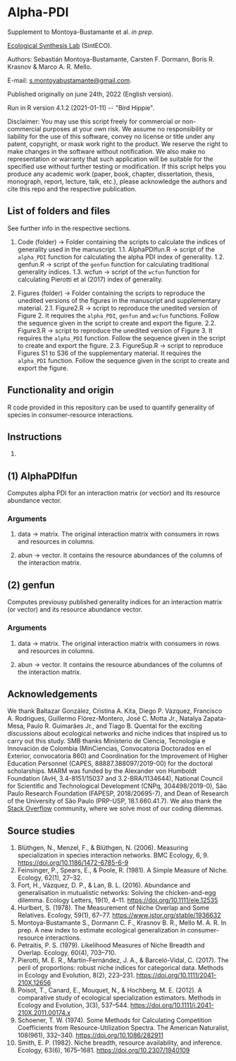 # Alpha-PDI

Supplement to Montoya-Bustamante et al. *in prep.*

[Ecological Synthesis Lab](https://marcomellolab.wordpress.com) (SintECO).

Authors: Sebastián Montoya-Bustamante, Carsten F. Dormann, Boris R. Krasnov & Marco A. R. Mello.

E-mail: [s.montoyabustamante\@gmail.com](mailto:s.montoyabustamante@gmail.com).

Published originally on june 24th, 2022 (English version).

Run in R version 4.1.2 (2021-01-11) -- "Bird Hippie".

Disclaimer: You may use this script freely for commercial or non-commercial purposes at your own risk. We assume no responsibility or liability for the use of this software, convey no license or title under any patent, copyright, or mask work right to the product. We reserve the right to make changes in the software without notification. We also make no representation or warranty that such application will be suitable for the specified use without further testing or modification. If this script helps you produce any academic work (paper, book, chapter, dissertation, thesis, monograph, report, lecture, talk, etc.), please acknowledge the authors and cite this repo and the respective publication.

## List of folders and files

See further info in the respective sections.

1. Code (folder) -> Folder containing the scripts to calculate the indices of generality used in the manuscript.
1.1. AlphaPDIfun.R -> script of the `alpha_PDI` function for calculating the alpha PDI index of generality.
1.2. genfun.R -> script of the `genfun` function for calculating traditional generality indices.
1.3. wcfun -> script of the `wcfun` function for calculating Pierotti et al (2017) index of generality.

2. Figures (folder) -> Folder containing the scripts to reproduce the unedited versions of the figures in the manuscript and supplementary material.
2.1. Figure2.R -> script to reproduce the unedited version of Figure 2.  It requires the `alpha_PDI`, `genfun` and `wcfun` functions. Follow the sequence given in the script to create and export the figure.
2.2. Figure3.R -> script to reproduce the unedited version of Figure 3.  It requires the `alpha_PDI` function. Follow the sequence given in the script to create and export the figure.
2.3. FigureSup.R -> script to reproduce Figures S1 to S36 of the supplementary material.  It requires the `alpha_PDI` function. Follow the sequence given in the script to create and export the figure.

## Functionality and origin

R code provided in this repository can be used to quantify generality of species in consumer-resource interactions.

## Instructions

1.

## (1) AlphaPDIfun

Computes alpha PDI for an interaction matrix (or vectior) and its resource abundance vector.

### Arguments

1.  data -> matrix. The original interaction matrix with consumers in rows and resources in columns.

2.  abun -> vector. It contains the resource abundances of the columns of the interaction matrix.

## (2) genfun

Computes previousy published generality indices for an interaction matrix (or vector) and its resource abundance vector.

### Arguments

1.  data -> matrix. The original interaction matrix with consumers in rows and resources in columns.

2.  abun -> vector. It contains the resource abundances of the columns of the interaction matrix.

## Acknowledgements

We thank Baltazar González, Cristina A. Kita, Diego P. Vázquez, Francisco A. Rodrigues, Guillermo Flórez-Montero, José C. Motta Jr., Natalya Zapata-Mesa, Paulo R. Guimarães Jr., and Tiago B. Quental for the exciting discussions about ecological networks and niche indices that inspired us to carry out this study. SMB thanks Ministerio de Ciencia, Tecnología e Innovación de Colombia (MinCiencias, Convocatoria Doctorados en el Exterior, convocatoria 860) and Coordination for the Improvement of Higher Education Personnel (CAPES, 88887.388097/2019-00) for the doctoral scholarships. MARM was funded by the Alexander von Humboldt Foundation (AvH, 3.4-8151/15037 and 3.2-BRA/1134644), National Council for Scientific and Technological Development (CNPq, 304498/2019-0), São Paulo Research Foundation (FAPESP, 2018/20695-7), and Dean of Research of the University of São Paulo (PRP-USP, 18.1.660.41.7). We also thank the [Stack Overflow](https://stackoverflow.com) community, where we solve most of our coding dilemmas.

## Source studies

1.  Blüthgen, N., Menzel, F., & Blüthgen, N. (2006). Measuring specialization in species interaction networks. BMC Ecology, 6, 9. <https://doi.org/10.1186/1472-6785-6-9>
2.  Feinsinger, P., Spears, E., & Poole, R. (1981). A Simple Measure of Niche. Ecology, 62(1), 27–32.
3.  Fort, H., Vázquez, D. P., & Lan, B. L. (2016). Abundance and generalisation in mutualistic networks: Solving the chicken-and-egg dilemma. Ecology Letters, 19(1), 4–11. <https://doi.org/10.1111/ele.12535>
4.  Hurlbert, S. (1978). The Measurement of Niche Overlap and Some Relatives. Ecology, 59(1), 67–77. <https://www.jstor.org/stable/1936632>
5.  Montoya-Bustamante S., Dormann C. F., Krasnov B. R., Mello M. A. R. In prep. A new index to estimate ecological generalization in consumer-resource interactions.
6.  Petraitis, P. S. (1979). Likelihood Measures of Niche Breadth and Overlap. Ecology, 60(4), 703–710.
7.  Pierotti, M. E. R., Martín-Fernández, J. A., & Barceló-Vidal, C. (2017). The peril of proportions: robust niche indices for categorical data. Methods in Ecology and Evolution, 8(2), 223–231. <https://doi.org/10.1111/2041-210X.12656>
8. Poisot, T., Canard, E., Mouquet, N., & Hochberg, M. E. (2012). A comparative study of ecological specialization estimators. Methods in Ecology and Evolution, 3(3), 537–544. <https://doi.org/10.1111/j.2041-210X.2011.00174.x>
9. Schoener, T. W. (1974). Some Methods for Calculating Competition Coefficients from Resource-Utilization Spectra. The American Naturalist, 108(961), 332–340. <https://doi.org/10.1086/282911>
10. Smith, E. P. (1982). Niche breadth, resource availability, and inference. Ecology, 63(6), 1675–1681. <https://doi.org/10.2307/1940109>
